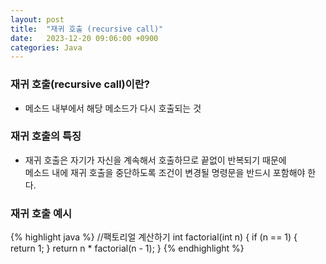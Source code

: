 ```yaml
---
layout: post
title:  "재귀 호출 (recursive call)"
date:   2023-12-20 09:06:00 +0900
categories: Java
---
```


### 재귀 호출(recursive call)이란?

- 메소드 내부에서 해당 메소드가 다시 호출되는 것

### 재귀 호출의 특징

- 재귀 호출은 자기가 자신을 계속해서 호출하므로 끝없이 반복되기 때문에  
메소드 내에 재귀 호출을 중단하도록 조건이 변경될 명령문을 반드시 포함해야 한다.

### 재귀 호출 예시

{% highlight java %}
//팩토리얼 계산하기
int factorial(int n) {
    if (n == 1) {
        return 1;
    }
    return n * factorial(n - 1);
}
{% endhighlight %}